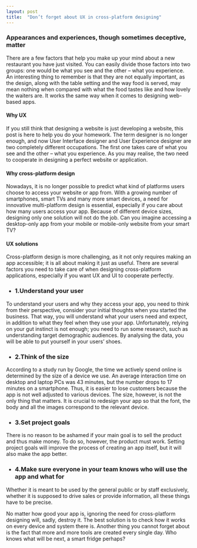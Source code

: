 ```yaml
---
layout: post
title:  "Don’t forget about UX in cross-platform designing"
---
```


### Appearances and experiences, though sometimes deceptive, matter
There are a few factors that help you make up your mind about a new restaurant you have just visited. You can easily divide those factors into two groups: one would be what you see and the other – what you experience. An interesting thing to remember is that they are not equally important, as the design, along with the table setting and the way food is served, may mean nothing when compared with what the food tastes like and how lovely the waiters are. It works the same way when it comes to designing web-based apps.

#### Why UX
If you still think that designing a website is just developing a website, this post is here to help you do your homework. The term designer is no longer enough, and now User Interface designer and User Experience designer are two completely different occupations. The first one takes care of what you see and the other – what you experience. As you may realise, the two need to cooperate in designing a perfect website or application.

#### Why cross-platform design
Nowadays, it is no longer possible to predict what kind of platforms users choose to access your website or app from. With a growing number of smartphones, smart TVs and many more smart devices, a need for innovative multi-platform design is essential, especially if you care about how many users access your app. Because of different device sizes, designing only one solution will not do the job. Can you imagine accessing a desktop-only app from your mobile or mobile-only website from your smart TV?

#### UX solutions
Cross-platform design is more challenging, as it not only requires making an app accessible; it is all about making it just as useful. There are several factors you need to take care of when designing cross-platform applications, especially if you want UX and UI to cooperate perfectly.

- ### 1.Understand your user
To understand your users and why they access your app, you need to think from their perspective, consider your initial thoughts when you started the business. That way, you will understand what your users need and expect, in addition to what they feel when they use your app. Unfortunately, relying on your gut instinct is not enough; you need to run some research, such as understanding target demographic audiences. By analysing the data, you will be able to put yourself in your users’ shoes.

- ### 2.Think of the size
According to a study run by Google, the time we actively spend online is determined by the size of a device we use. An average interaction time on desktop and laptop PCs was 43 minutes, but the number drops to 17 minutes on a smartphone. Thus, it is easier to lose customers because the app is not well adjusted to various devices. The size, however, is not the only thing that matters. It is crucial to redesign your app so that the font, the body and all the images correspond to the relevant device.

- ### 3.Set project goals
There is no reason to be ashamed if your main goal is to sell the product and thus make money. To do so, however, the product must work. Setting project goals will improve the process of creating an app itself, but it will also make the app better.

- ### 4.Make sure everyone in your team knows who will use the app and what for
Whether it is meant to be used by the general public or by staff exclusively, whether it is supposed to drive sales or provide information, all these things have to be precise.


No matter how good your app is, ignoring the need for cross-platform designing will, sadly, destroy it. The best solution is to check how it works on every device and system there is. Another thing you cannot forget about is the fact that more and more tools are created every single day. Who knows what will be next, a smart fridge perhaps?
